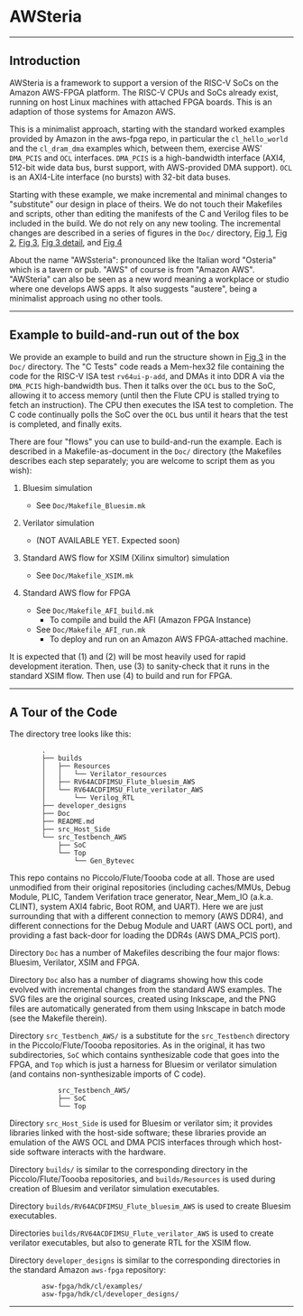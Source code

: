 AWSteria
========

----------------------------------------------------------------

Introduction
------------

AWSteria is a framework to support a version of the RISC-V SoCs on the
Amazon AWS-FPGA platform.  The RISC-V CPUs and SoCs already exist,
running on host Linux machines with attached FPGA boards.  This is an
adaption of those systems for Amazon AWS.

This is a minimalist approach, starting with the standard worked
examples provided by Amazon in the aws-fpga repo, in particular the
`cl_hello_world` and the `cl_dram_dma` examples which, between them,
exercise AWS' `DMA_PCIS` and `OCL` interfaces.  `DMA_PCIS` is a
high-bandwidth interface (AXI4, 512-bit wide data bus, burst support,
with AWS-provided DMA support).  `OCL` is an AXI4-Lite interface (no
bursts) with 32-bit data buses.

Starting with these example, we make incremental and minimal changes
to "substitute" our design in place of theirs.  We do not touch their
Makefiles and scripts, other than editing the manifests of the C and
Verilog files to be included in the build.  We do not rely on any new
tooling.  The incremental changes are described in a series of figures
in the `Doc/` directory,
[Fig 1](Doc/Fig_1_Build_Run_AWS_Example.png),
[Fig 2](Doc/Fig_2_AWS_BSV_XSim_Test.png),
[Fig 3](Doc/Fig_3_AWS_BSV_XSim_WindSoC.png),
[Fig 3 detail](Doc/Fig_3_Detail.png), and
[Fig 4](Doc/Fig_4_Debugger.png)

About the name "AWSsteria": pronounced like the Italian word "Osteria"
which is a tavern or pub. "AWS" of course is from "Amazon AWS".
"AWSteria" can also be seen as a new word meaning a workplace or
studio where one develops AWS apps.  It also suggests "austere", being
a minimalist approach using no other tools.

----------------------------------------------------------------
Example to build-and-run out of the box
---------------------------------------

We provide an example to build and run the structure shown in [Fig
3](Doc/Fig_3_AWS_BSV_XSim_WindSoC.png) in the `Doc/` directory.  The
"C Tests" code reads a Mem-hex32 file containing the code for the
RISC-V ISA test `rv64ui-p-add`, and DMAs it into DDR A via the
`DMA_PCIS` high-bandwidth bus.  Then it talks over the `OCL` bus to
the SoC, allowing it to access memory (until then the Flute CPU is
stalled trying to fetch an instruction).  The CPU then executes the
ISA test to completion.  The C code continually polls the SoC over the
`OCL` bus until it hears that the test is completed, and finally
exits.

There are four "flows" you can use to build-and-run the example. Each
is described in a Makefile-as-document in the `Doc/` directory (the
Makefiles describes each step separately; you are welcome to script
them as you wish):

1. Bluesim simulation
    - See `Doc/Makefile_Bluesim.mk`

2. Verilator simulation
    - (NOT AVAILABLE YET. Expected soon)

3. Standard AWS flow for XSIM (Xilinx simultor) simulation
    - See `Doc/Makefile_XSIM.mk`

4. Standard AWS flow for FPGA
    - See `Doc/Makefile_AFI_build.mk`
        - To compile and build the AFI (Amazon FPGA Instance)
    - See `Doc/Makefile_AFI_run.mk`
        - To deploy and run on an Amazon AWS FPGA-attached machine.

It is expected that (1) and (2) will be most heavily used for rapid
development iteration.  Then, use (3) to sanity-check that it runs in
the standard XSIM flow.  Then use (4) to build and run for FPGA.

----------------------------------------------------------------

A Tour of the Code
------------------

The directory tree looks like this:

            .
            ├── builds
            │   ├── Resources
            │   │   └── Verilator_resources
            │   ├── RV64ACDFIMSU_Flute_bluesim_AWS
            │   └── RV64ACDFIMSU_Flute_verilator_AWS
            │       └── Verilog_RTL
            ├── developer_designs
            ├── Doc
            ├── README.md
            ├── src_Host_Side
            └── src_Testbench_AWS
                ├── SoC
                └── Top
                    └── Gen_Bytevec

This repo contains no Piccolo/Flute/Toooba code at all.  Those are
used unmodified from their original repositories (including
caches/MMUs, Debug Module, PLIC, Tandem Verifation trace generator,
Near\_Mem\_IO (a.k.a. CLINT), system AXI4 fabric, Boot ROM, and UART).
Here we are just surrounding that with a different connection to
memory (AWS DDR4), and different connections for the Debug Module and
UART (AWS OCL port), and providing a fast back-door for loading the
DDR4s (AWS DMA\_PCIS port).

Directory `Doc` has a number of Makefiles describing the four major
flows: Bluesim, Verilator, XSIM and FPGA.

Directory `Doc` also has a number of diagrams showing how this code
evolved with incremental changes from the standard AWS examples.  The
SVG files are the original sources, created using Inkscape, and the
PNG files are automatically generated from them using Inkscape in
batch mode (see the Makefile therein).

Directory `src_Testbench_AWS/` is a substitute for the `src_Testbench`
directory in the Piccolo/Flute/Toooba repositories.  As in the
original, it has two subdirectories, `SoC` which contains
synthesizable code that goes into the FPGA, and `Top` which is just a
harness for Bluesim or verilator simulation (and contains
non-synthesizable imports of C code).

                src_Testbench_AWS/
                ├── SoC
                └── Top

Directory `src_Host_Side` is used for Bluesim or verilator sim; it
provides libraries linked with the host-side software; these libraries
provide an emulation of the AWS OCL and DMA PCIS interfaces through
which host-side software interacts with the hardware.

Directory `builds/` is similar to the corresponding directory in the
Piccolo/Flute/Toooba repositories, and `builds/Resources` is used
during creation of Bluesim and verilator simulation executables.

Directory `builds/RV64ACDFIMSU_Flute_bluesim_AWS` is used to create
Bluesim executables.

Directories `builds/RV64ACDFIMSU_Flute_verilator_AWS` is used to create
verilator executables, but also to generate RTL for the XSIM flow.

Directory `developer_designs` is similar to the corresponding
directories in the standard Amazon `aws-fpga` repository:

            asw-fpga/hdk/cl/examples/
            asw-fpga/hdk/cl/developer_designs/

----------------------------------------------------------------

